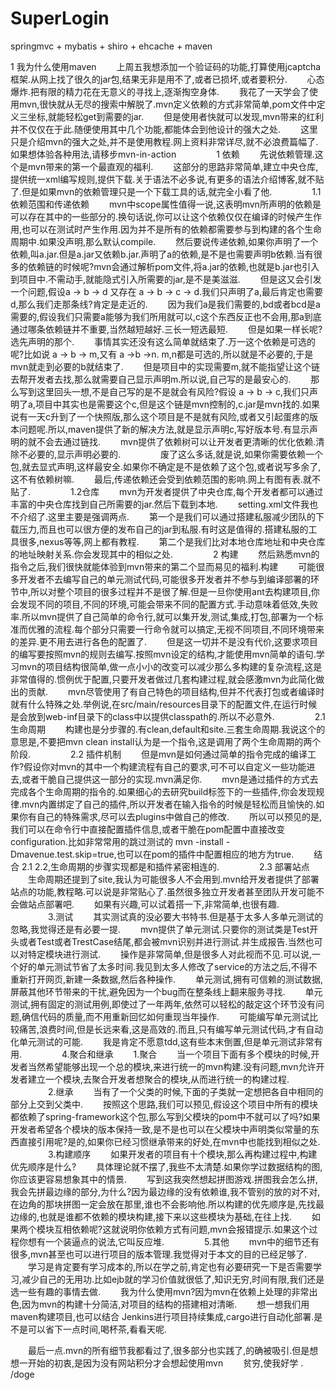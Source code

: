# SuperLogin
springmvc + mybatis + shiro + ehcache + maven

1 我为什么使用maven
　　上周五我想添加一个验证码的功能,打算使用jcaptcha框架.从网上找了很久的jar包,结果无非是用不了,或者已损坏,或者要积分.
　　心态爆炸.把有限的精力花在无意义的寻找上,逐渐掏空身体.
　　我花了一天学会了使用mvn,很快就从无尽的搜索中解脱了.mvn定义依赖的方式非常简单,pom文件中定义三坐标,就能轻松get到需要的jar.
　　但是使用者快就可以发现,mvn带来的红利并不仅仅在于此.随便使用其中几个功能,都能体会到他设计的强大之处.
　　这里只是介绍mvn的强大之处,并不是使用教程.网上资料非常详尽,就不必浪费篇幅了.如果想体验各种用法,请移步mvn-in-action
　　
　　1 依赖
　　先说依赖管理.这个是mvn带来的第一个最直观的福利.
　　这部分的思路非常简单,建立中央仓库,提供统一xml编写规则,提供下载.关于语法不必多说,有更多的语法介绍博客,就不贴了.但是如果mvn的依赖管理只是一个下载工具的话,就完全小看了他.
　　
　　1.1  依赖范围和传递依赖
　　mvn中scope属性值得一说,这表明mvn所声明的依赖是可以存在其中的一些部分的.换句话说,你可以让这个依赖仅仅在编译的时候产生作用,也可以在测试时产生作用.因为并不是所有的依赖都需要参与到构建的各个生命周期中.如果没声明,那么默认compile.
　　然后要说传递依赖,如果你声明了一个依赖,叫a.jar.但是a.jar又依赖b.jar.声明了a的依赖,是不是也需要声明b依赖.当有很多的依赖链的时候呢?mvn会通过解析pom文件,将a.jar的依赖,也就是b.jar也引入到项目中.不需动手,就能隐式引入所需要的jar,是不是美滋滋.
　　但是这又会引发一个问题,假设a -> b -> d 又存在 a -> b -> c -> d.我们只声明了a,最后肯定也需要d,那么我们走那条线?肯定是走近的.
　　因为我们a是我们需要的,bd或者bcd是a需要的,假设我们只需要a能够为我们所用就可以,c这个东西反正也不会用,那a到底通过哪条依赖链并不重要,当然越短越好.三长一短选最短.
　　但是如果一样长呢? 选先声明的那个.
　　事情其实还没有这么简单就结束了.万一这个依赖是可选的呢?比如说 a -> b -> m,又有 a ->b ->n. m,n都是可选的,所以就是不必要的,于是mvn就走到必要的b就结束了.
　　但是项目中的实现需要m,就不能指望让这个链去帮开发者去找,那么就需要自己显示声明m.所以说,自己写的是最安心的.
　　那么写到这里回头一想,不是自己写的是不是就会有风险?假设 a -> b -> c,我们只声明了a,项目中其实也是需要这个c,但是这个链是mvn控制的,c.jar是mvn找的.如果说有一天c升到了一个快照版,那么这个项目是不是就有风险,或者又引起蛋疼的版本问题呢.所以,maven提供了新的解决方法,就是显示声明c,写好版本号.有显示声明的就不会去通过链找.
　　mvn提供了依赖树可以让开发者更清晰的优化依赖.清除不必要的,显示声明必要的.
　　
　　废了这么多话,就是说,如果你需要依赖一个包,就去显式声明,这样最安全.如果你不确定是不是依赖了这个包,或者说写多余了,这不有依赖树嘛.
　　最后,传递依赖还会受到依赖范围的影响.网上有图有表.就不贴了.
　　
　　1.2仓库
　　mvn为开发者提供了中央仓库,每个开发者都可以通过丰富的中央仓库找到自己所需要的jar.然后下载到本地.
　　setting.xml文件我也不介绍了.这里主要是强调两点.
　　第一个是我们可以通过搭建私服减少团队的下载压力,而且也可以很方便的发布自己的jar到私服.有时这是值得的.搭建私服的工具很多,nexus等等,网上都有教程.
　　第二个是我们比对本地仓库地址和中央仓库的地址映射关系.你会发现其中的相似之处.
　　
　　2  构建
　　然后熟悉mvn的指令之后,我们很快就能体验到mvn带来的第二个显而易见的福利.构建
　　可能很多开发者不去编写自己的单元测试代码,可能很多开发者并不参与到编译部署的环节中,所以对整个项目的很多过程并不是很了解.但是一旦你使用ant去构建项目,你会发现不同的项目,不同的环境,可能会带来不同的配置方式.手动意味着低效,失败率.所以mvn提供了自己简单的命令行,就可以集开发,测试,集成,打包,部署为一个标准而优雅的流程.每个部分只需要一行命令就可以搞定,无视不同项目,不同环境带来的差异.更不用去进行各色的配置了.
　　但是这一切并不是没有代价,这要求项目的编写要按照mvn的规则去编写.按照mvn设定的结构,才能使用mvn简单的语句.学习mvn的项目结构很简单,做一点小小的改变可以减少那么多构建的复杂流程,这是非常值得的.惯例优于配置,只要开发者做过几套构建过程,就会感激mvn为此简化做出的贡献.
　　mvn尽管使用了有自己特色的项目结构,但并不代表打包或者编译时就有什么特殊之处.举例说,在src/main/resources目录下的配置文件,在运行时候是会放到web-inf目录下的class中以提供classpath的.所以不必意外.
　　
　　2.1生命周期
　　构建也是分步骤的.有clean,default和site.三套生命周期.我说这个的意思是,不要把mvn clean install认为是一个指令,这是调用了两个生命周期的两个阶段.
　　
　　2.2 插件机制
　　但是mvn是如何通过简单的指令完成的编译工作?假设你对mvn的其中一个构建流程有自己的要求,可不可以自定义一些功能进去,或者干脆自己提供这一部分的实现.mvn满足你.
　　mvn是通过插件的方式去完成各个生命周期的指令的.如果细心的去研究build标签下的一些插件,你会发现规律.mvn内置绑定了自己的插件,所以开发者在输入指令的时候是轻松而且愉快的.如果你有自己的特殊需求,尽可以去plugins中做自己的修改.
　　所以可以预见的是,我们可以在命令行中直接配置插件信息,或者干脆在pom配置中直接改变configuration.比如非常常用的跳过测试的 mvn -install -Dmavenue.test.skip=true,也可以在pom的插件中配置相应的地方为true.
　　结合 2.1 2.2,生命周期的步骤实现都是和插件紧密相连的.
　　
　　2.3 部署站点
　　生命周期还提到了site,我认为可能很多人不会用到.mvn给开发者提供了部署站点的功能,教程略.可以说是非常贴心了.虽然很多独立开发者甚至团队开发可能不会做站点部署吧.
　　如果有兴趣,可以试着搭一下,非常简单,也很有趣.
　　
　　3.测试
　　其实测试真的没必要大书特书.但是基于太多人多单元测试的忽略,我觉得还是有必要一提.
　　mvn提供了单元测试.只要你的测试类是Test开头或者Test或者TrestCase结尾,都会被mvn识别并进行测试.并生成报告.当然也可以对特定模块进行测试.
　　操作是非常简单,但是很多人对此视而不见.可以说,一个好的单元测试节省了太多时间.我见到太多人修改了service的方法之后,不得不重新打开网页,新建一条数据,然后各种操作.
　　单元测试,拥有可信赖的测试数据,屏蔽其他环节带来的干扰,避免因为一个bug而在整条线上翻来服务寻找.
　　单元测试,拥有固定的测试用例,即使过了一年两年,依然可以轻松的敲定这个环节没有问题,确信代码的质量,而不用重新回忆如何重现当年操作.
　　可能编写单元测试比较痛苦,浪费时间,但是长远来看,这是高效的.而且,只有编写单元测试代码,才有自动化单元测试的可能.
　　我是肯定不愿意tdd,这有些本末倒置,但是单元测试非常有用.
　　
　　4.聚合和继承
　　1.聚合
　　当一个项目下面有多个模块的时候,开发者当然希望能够出现一个总的模块,来进行统一的mvn构建.没有问题,mvn允许开发者建立一个模块,去聚合开发者想聚合的模块,从而进行统一的构建过程.
　　
　　2.继承
　　当有了一个父类的时候,下面的子类就一定想把各自中相同的部分上交到父类中.
　　按照这个思路,我们可以预见,假设这个项目中所有的模块都依赖了spring-framework这个包,那么写到父模块的pom中不就可以了吗?如果开发者希望各个模块的版本保持一致,是不是也可以在父模块中声明类似常量的东西直接引用呢?是的,如果你已经习惯继承带来的好处,在mvn中也能找到相似之处.
　　
　　3.构建顺序
　　如果开发者的项目有十个模块,那么再构建过程中,构建优先顺序是什么?
　　具体理论就不摆了,我些不太清楚.如果你学过数据结构的图,你应该更容易想象其中的情景.
　　写到这我突然想起拼图游戏.拼图我会怎么拼,我会先拼最边缘的部分,为什么?因为最边缘的没有依赖谁,我不管别的放的对不对,在边角的那块拼图一定会放在那里,谁也不会影响他.所以构建的优先顺序是,先找最边缘的,也就是谁都不依赖的模块构建,接下来以这些模块为基础,在往上找.
　　如果两个模块互相依赖呢?这就说明你依赖方式有问题,mvn会报错提示.如果这个过程你想有一个装逼点的说法,它叫反应堆.
　　
　　5.其他
　　mvn中的细节还有很多,mvn甚至也可以进行项目的版本管理.我觉得对于本文的目的已经足够了.
　　学习是肯定要有学习成本的,所以在学之前,肯定也有必要研究一下是否需要学习,减少自己的无用功.比如ejb就的学习价值就很低了,知识无穷,时间有限,我们还是选一些有趣的事情去做.
　　我为什么使用mvn?因为mvn在依赖上处理的非常出色,因为mvn的构建十分简洁,对项目的结构的搭建相对清晰.
　　想一想我们用maven构建项目,也可以结合 Jenkins进行项目持续集成,cargo进行自动化部署.是不是可以省下一点时间,喝杯茶,看看天呢.

　　最后一点.mvn的所有细节我都看过了,很多部分也实践了,的确被吸引.但是想想一开始的初衷,是因为没有网站积分才会想起使用mvn
　　贫穷,使我好学 .  /doge